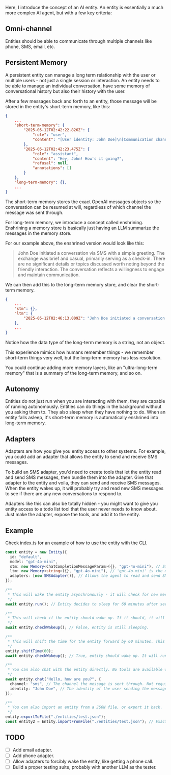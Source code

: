 Here, I introduce the concept of an AI entity. An entity is essentially a much more complex AI agent, but with a few key criteria:

## Omni-channel

Entities should be able to communicate through multiple channels like phone, SMS, email, etc.

## Persistent Memory

A persistent entity can manage a long term relationship with the user or multiple users - not just a single session or interaction. An entity needs to be able to manage an individual conversation, have some memory of conversational history but also their history with the user.

After a few messages back and forth to an entity, those message will be stored in the entity's short-term memory, like this:

```json
{
    ...
    "short-term-memory": {
        "2025-05-12T02:42:22.826Z": {
            "role": "user",
            "content": "[User identity: John Doe]\n[Communication channel: sms]\nhey"
        },
        "2025-05-12T02:42:23.475Z": {
            "role": "assistant",
            "content": "Hey, John! How's it going?",
            "refusal": null,
            "annotations": []
        }
    },
    "long-term-memory": {},
    ...
}
```

The short-term memory stores the exact OpenAI messages objects so the conversation can be resumed at will, regardless of which channel the message was sent through.

For long-term memory, we introduce a concept called enshrining. Enshrining a memory store is basically just having an LLM summarize the messages in the memory store.

For our example above, the enshrined version would look like this:

> John Doe initiated a conversation via SMS with a simple greeting. The exchange was brief and casual, primarily serving as a check-in. There are no significant details or topics discussed worth noting beyond the friendly interaction. The conversation reflects a willingness to engage and maintain communication.

We can then add this to the long-term memory store, and clear the short-term memory.

```json
{
    ...
    "stm": {},
    "ltm": {
        "2025-05-12T02:46:13.009Z": "John Doe initiated a conversation via SMS with a simple greeting. The exchange was brief and casual, primarily serving as a check-in. There are no significant details or topics discussed worth noting beyond the friendly interaction. The conversation reflects a willingness to engage and maintain communication."
    },
    ...
}
```

Notice how the data type of the long-term memory is a string, not an object.

This experience mimics how humans remember things - we remember short-term things very well, but the long-term memory has less resolution.

You could continue adding more memory layers, like an "ultra-long-term memory" that is a summary of the long-term memory, and so on.

## Autonomy

Entities do not just run when you are interacting with them, they are capable of running autonomously. Entities can do things in the background without you asking them to. They also sleep when they have nothing to do. When an entity falls asleep, it's short-term memory is automatically enshrined into long-term memory.

## Adapters

Adapters are how you give you entity access to other systems. For example, you could add an adapter that allows the entity to send and receive SMS messages.

To build an SMS adapter, you'd need to create tools that let the entity read and send SMS messages, then bundle them into the adapter. Give that adapter to the entity and voila, they can send and receive SMS messages. When the entity wakes up, it will
probably try and read new SMS messages to see if there are any new conversations to respond to.

Adapters like this can also be totally hidden - you might want to give you entity access to a todo list tool that the user never needs to know about. Just make the adapter, expose the tools, and add it to the entity.

## Example

Check index.ts for an example of how to use the entity with the CLI.

```ts
const entity = new Entity({
  id: "default",
  model: "gpt-4o-mini",
  stm: new Memory<ChatCompletionMessageParam>({}, "gpt-4o-mini"), // Stores a short-term memory of the conversation.
  ltm: new Memory<string>({}, "gpt-4o-mini"), // 'gpt-4o-mini' is the model used to enshrine this memory store.
  adapters: [new SMSAdapter()], // Allows the agent to read and send SMS messages.
});

/**
 * This will wake the entity asynchronously - it will check for new messages, respond to them with it's tools, then go back to sleep an amount of time it can decide.
 */
await entity.run(); // Entity decides to sleep for 60 minutes after seeing no SMS messages.

/**
 * This will check if the entity should wake up. If it should, it will run.
 */
await entity.checkWakeup(); // False, entity is still sleeping.

/**
 * This will shift the time for the entity forward by 60 minutes. This is extremely useful for testing.
 */
entity.shiftTime(60);
await entity.checkWakeup(); // True, entity should wake up. It will run `entity.run()`.

/**
 * You can also chat with the entity directly. No tools are available while directly chatting with the entity.
 */
await entity.chat("Hello, how are you?", {
  channel: "sms", // The channel the message is sent through. Not required.
  identity: "John Doe", // The identity of the user sending the message. Not required.
});

/**
 * You can also import an entity from a JSON file, or export it back.
 */
entity.exportToFile("./entities/test.json");
const entity2 = Entity.importFromFile("./entities/test.json"); // Exact clone of the original entity.
```

## TODO

- [ ] Add email adapter.
- [ ] Add phone adapter.
- [ ] Allow adapters to forcibly wake the entity, like getting a phone call.
- [ ] Build a proper testing suite, probably with another LLM as the tester.
